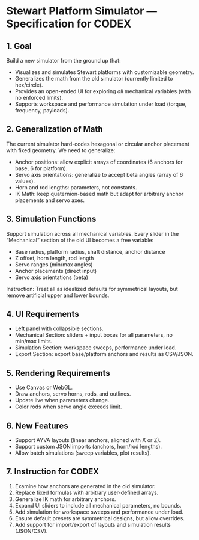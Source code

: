 # Stewart Platform Simulator — Specification for CODEX

## 1. Goal
Build a new simulator from the ground up that:
- Visualizes and simulates Stewart platforms with customizable geometry.
- Generalizes the math from the old simulator (currently limited to hex/circle).
- Provides an open-ended UI for exploring *all* mechanical variables (with no enforced limits).
- Supports workspace and performance simulation under load (torque, frequency, payloads).

## 2. Generalization of Math
The current simulator hard-codes hexagonal or circular anchor placement with fixed geometry. We need to generalize:

- Anchor positions: allow explicit arrays of coordinates (6 anchors for base, 6 for platform).
- Servo axis orientations: generalize to accept beta angles (array of 6 values).
- Horn and rod lengths: parameters, not constants.
- IK Math: keep quaternion-based math but adapt for arbitrary anchor placements and servo axes.

## 3. Simulation Functions
Support simulation across all mechanical variables. Every slider in the “Mechanical” section of the old UI becomes a free variable:

- Base radius, platform radius, shaft distance, anchor distance
- Z offset, horn length, rod length
- Servo ranges (min/max angles)
- Anchor placements (direct input)
- Servo axis orientations (beta)

Instruction: Treat all as idealized defaults for symmetrical layouts, but remove artificial upper and lower bounds.

## 4. UI Requirements
- Left panel with collapsible sections.
- Mechanical Section: sliders + input boxes for all parameters, no min/max limits.
- Simulation Section: workspace sweeps, performance under load.
- Export Section: export base/platform anchors and results as CSV/JSON.

## 5. Rendering Requirements
- Use Canvas or WebGL.
- Draw anchors, servo horns, rods, and outlines.
- Update live when parameters change.
- Color rods when servo angle exceeds limit.

## 6. New Features
- Support AYVA layouts (linear anchors, aligned with X or Z).
- Support custom JSON imports (anchors, horn/rod lengths).
- Allow batch simulations (sweep variables, plot results).

## 7. Instruction for CODEX
1. Examine how anchors are generated in the old simulator.
2. Replace fixed formulas with arbitrary user-defined arrays.
3. Generalize IK math for arbitrary anchors.
4. Expand UI sliders to include all mechanical parameters, no bounds.
5. Add simulation for workspace sweeps and performance under load.
6. Ensure default presets are symmetrical designs, but allow overrides.
7. Add support for import/export of layouts and simulation results (JSON/CSV).

